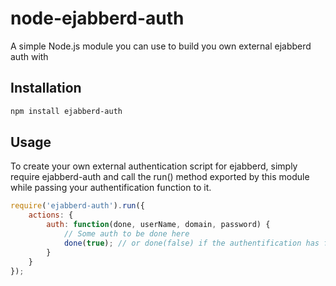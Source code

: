 # node-ejabberd-auth

A simple Node.js module you can use to build you own external ejabberd auth with

## Installation

``` bash
npm install ejabberd-auth
```

## Usage

To create your own external authentication script for ejabberd, simply require ejabberd-auth
and call the run() method exported by this module while passing your authentification function
to it.

``` js
require('ejabberd-auth').run({
    actions: {
        auth: function(done, userName, domain, password) {
            // Some auth to be done here
            done(true); // or done(false) if the authentification has failed
        }
    }
});
```

